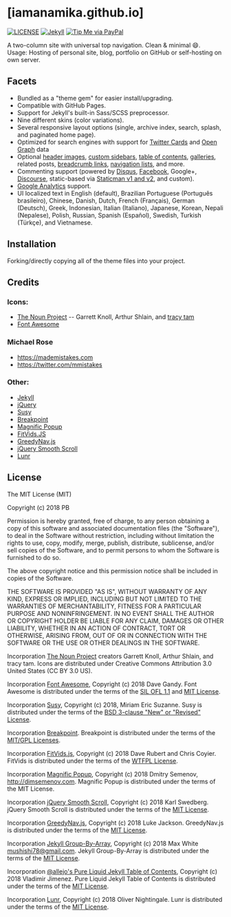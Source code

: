 # [iamanamika.github.io]

[![LICENSE](https://img.shields.io/badge/license-MIT-lightgrey.svg)](http://opensource.org/licenses/MIT)
[![Jekyll](https://img.shields.io/badge/jekyll-%3E%3D%203.6-blue.svg)](https://jekyllrb.com/)
[![Tip Me via PayPal](https://img.shields.io/badge/PayPal-tip%20me-green.svg?logo=paypal)](https://www.paypal.me/prateekbhagdev)

A two-column site with universal top navigation. Clean & minimal :smile:.  
Usage: Hosting of personal site, blog, portfolio on GitHub or self-hosting on own server.

## Facets

- Bundled as a "theme gem" for easier install/upgrading.
- Compatible with GitHub Pages.
- Support for Jekyll's built-in Sass/SCSS preprocessor.
- Nine different skins (color variations).
- Several responsive layout options (single, archive index, search, splash, and paginated home page).
- Optimized for search engines with support for [Twitter Cards](https://dev.twitter.com/cards/overview) and [Open Graph](http://ogp.me/) data
- Optional [header images](https://mmistakes.github.io/minimal-mistakes/docs/layouts/#headers), [custom sidebars](https://mmistakes.github.io/minimal-mistakes/docs/layouts/#sidebars), [table of contents](https://mmistakes.github.io/minimal-mistakes/docs/helpers/#table-of-contents), [galleries](https://mmistakes.github.io/minimal-mistakes/docs/helpers/#gallery), related posts, [breadcrumb links](https://mmistakes.github.io/minimal-mistakes/docs/configuration/#breadcrumb-navigation-beta), [navigation lists](https://mmistakes.github.io/minimal-mistakes/docs/helpers/#navigation-list), and more.
- Commenting support (powered by [Disqus](https://disqus.com/), [Facebook](https://developers.facebook.com/docs/plugins/comments), Google+, [Discourse](https://www.discourse.org/), static-based via [Staticman v1 and v2](https://staticman.net/), and custom).
- [Google Analytics](https://www.google.com/analytics/) support.
- UI localized text in English (default), Brazilian Portuguese (Português brasileiro), Chinese, Danish, Dutch, French (Français), German (Deutsch), Greek, Indonesian, Italian (Italiano), Japanese, Korean, Nepali (Nepalese), Polish, Russian, Spanish (Español), Swedish, Turkish (Türkçe), and Vietnamese.

## Installation

Forking/directly copying all of the theme files into your project.



## Credits

### Icons:

- [The Noun Project](https://thenounproject.com) -- Garrett Knoll, Arthur Shlain, and [tracy tam](https://thenounproject.com/tracytam)
- [Font Awesome](http://fontawesome.io/)

### Michael Rose

- <https://mademistakes.com>
- <https://twitter.com/mmistakes>

### Other:

- [Jekyll](http://jekyllrb.com/)
- [jQuery](http://jquery.com/)
- [Susy](http://susy.oddbird.net/)
- [Breakpoint](http://breakpoint-sass.com/)
- [Magnific Popup](http://dimsemenov.com/plugins/magnific-popup/)
- [FitVids.JS](http://fitvidsjs.com/)
- [GreedyNav.js](https://github.com/lukejacksonn/GreedyNav)
- [jQuery Smooth Scroll](https://github.com/kswedberg/jquery-smooth-scroll)
- [Lunr](http://lunrjs.com)



## License

The MIT License (MIT)

Copyright (c) 2018 PB

Permission is hereby granted, free of charge, to any person obtaining a copy
of this software and associated documentation files (the "Software"), to deal
in the Software without restriction, including without limitation the rights
to use, copy, modify, merge, publish, distribute, sublicense, and/or sell
copies of the Software, and to permit persons to whom the Software is
furnished to do so.

The above copyright notice and this permission notice shall be included in
copies of the Software.

THE SOFTWARE IS PROVIDED "AS IS", WITHOUT WARRANTY OF ANY KIND, EXPRESS OR
IMPLIED, INCLUDING BUT NOT LIMITED TO THE WARRANTIES OF MERCHANTABILITY,
FITNESS FOR A PARTICULAR PURPOSE AND NONINFRINGEMENT. IN NO EVENT SHALL THE
AUTHOR OR COPYRIGHT HOLDER BE LIABLE FOR ANY CLAIM, DAMAGES OR OTHER
LIABILITY, WHETHER IN AN ACTION OF CONTRACT, TORT OR OTHERWISE, ARISING FROM,
OUT OF OR IN CONNECTION WITH THE SOFTWARE OR THE USE OR OTHER DEALINGS IN THE
SOFTWARE.

Incorporation [The Noun Project](https://thenounproject.com/) 
creators Garrett Knoll, Arthur Shlain, and tracy tam.
Icons are distributed under Creative Commons Attribution 3.0 United States (CC BY 3.0 US).

Incorporation [Font Awesome](http://fontawesome.io/),
Copyright (c) 2018 Dave Gandy.
Font Awesome is distributed under the terms of the [SIL OFL 1.1](http://scripts.sil.org/OFL) 
and [MIT License](http://opensource.org/licenses/MIT).

Incorporation [Susy](http://susy.oddbird.net/),
Copyright (c) 2018, Miriam Eric Suzanne.
Susy is distributed under the terms of the [BSD 3-clause "New" or "Revised" License](https://opensource.org/licenses/BSD-3-Clause).

Incorporation [Breakpoint](http://breakpoint-sass.com/).
Breakpoint is distributed under the terms of the [MIT/GPL Licenses](http://opensource.org/licenses/MIT).

Incorporation [FitVids.js](https://github.com/davatron5000/FitVids.js/),
Copyright (c) 2018 Dave Rubert and Chris Coyier.
FitVids is distributed under the terms of the [WTFPL License](http://sam.zoy.org/wtfpl/).

Incorporation [Magnific Popup](http://dimsemenov.com/plugins/magnific-popup/),
Copyright (c) 2018 Dmitry Semenov, http://dimsemenov.com.
Magnific Popup is distributed under the terms of the MIT License.

Incorporation [jQuery Smooth Scroll](https://github.com/kswedberg/jquery-smooth-scroll),
Copyright (c) 2018 Karl Swedberg.
jQuery Smooth Scroll is distributed under the terms of the [MIT License](http://opensource.org/licenses/MIT).

Incorporation [GreedyNav.js](https://github.com/lukejacksonn/GreedyNav),
Copyright (c) 2018 Luke Jackson.
GreedyNav.js is distributed under the terms of the [MIT License](http://opensource.org/licenses/MIT).

Incorporation [Jekyll Group-By-Array](https://github.com/mushishi78/jekyll-group-by-array),
Copyright (c) 2018 Max White <mushishi78@gmail.com>.
Jekyll Group-By-Array is distributed under the terms of the [MIT License](http://opensource.org/licenses/MIT).

Incorporation [@allejo's Pure Liquid Jekyll Table of Contents](https://allejo.io/blog/a-jekyll-toc-in-liquid-only/),
Copyright (c) 2018 Vladimir Jimenez.
Pure Liquid Jekyll Table of Contents is distributed under the terms of the [MIT License](http://opensource.org/licenses/MIT).

Incorporation [Lunr](http://lunrjs.com),
Copyright (c) 2018 Oliver Nightingale.
Lunr is distributed under the terms of the [MIT License](http://opensource.org/licenses/MIT).
